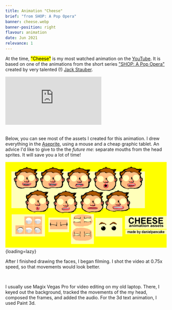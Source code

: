 ```yaml
---
title: Animation "Cheese"
brief: "from SHOP: A Pop Opera"
banner: cheese.webp
banner-position: right
flavour: animation
date: Jun 2021
relevance: 1
---
```


At the time, <mark class="highlight">"Cheese"</mark> is my most watched animation on the [YouTube](https://www.youtube.com/@danielpancake0). It is based on one of the animations from the short series ["SHOP: A Pop Opera"](https://youtu.be/tSkz4vATkQE) created by very talented (!) [Jack Stauber](https://www.youtube.com/c/JackStauber).
<br/>

<div class="video-container">
  <iframe type="text/html" loading="lazy" src="https://www.youtube.com/embed/341JYVmMF0o" frameborder="0"></iframe>
</div>

<br/>

Below, you can see most of the assets I created for this animation. I drew everything in the [Aseprite](https://www.aseprite.org/), using a mouse and a cheap graphic tablet.
An advice I'd like to give to the the *future me:* separate mouths from the head sprites. It will save you a lot of time!

!["Cheese" assets](./images/posts/post-cheese.webp){loading=lazy}

After I finished drawing the faces, I began filming. I shot the video at 0.75x speed, so that movements would look better.

<br/>

I usually use Magix Vegas Pro for video editing on my old laptop. There, I keyed out the background, tracked the movements of the my head, composed the frames, and added the audio. For the 3d text animation, I used Paint 3d.
